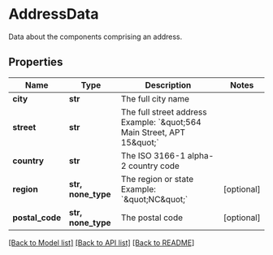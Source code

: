 # AddressData

Data about the components comprising an address.
## Properties
Name | Type | Description | Notes
------------ | ------------- | ------------- | -------------
**city** | **str** | The full city name | 
**street** | **str** | The full street address Example: &#x60;\&quot;564 Main Street, APT 15\&quot;&#x60; | 
**country** | **str** | The ISO 3166-1 alpha-2 country code | 
**region** | **str, none_type** | The region or state Example: &#x60;\&quot;NC\&quot;&#x60; | [optional] 
**postal_code** | **str, none_type** | The postal code | [optional] 

[[Back to Model list]](../README.md#documentation-for-models) [[Back to API list]](../README.md#documentation-for-api-endpoints) [[Back to README]](../README.md)


